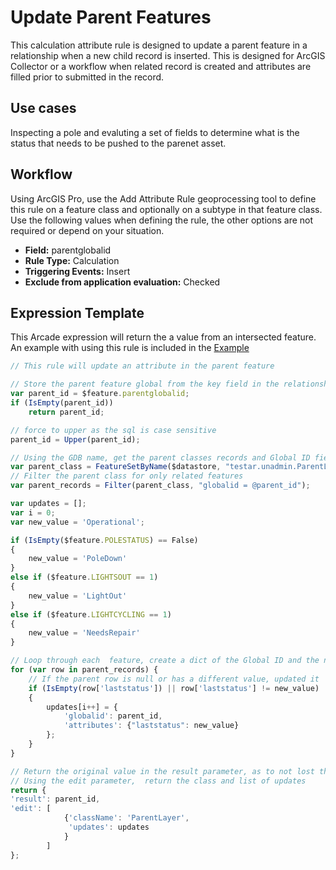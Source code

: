 # Update Parent Features

This calculation attribute rule is designed to update a parent feature in a relationship when a new child record is inserted.  This is designed for ArcGIS Collector or a workflow when related record is created and attributes are filled prior to submitted in the record.

## Use cases

Inspecting a pole and evaluting a set of fields to determine what is the status that needs to be pushed to the parenet asset.

## Workflow

Using ArcGIS Pro, use the Add Attribute Rule geoprocessing tool to define this rule on a feature class and optionally on a subtype in that feature class.  Use the following values when defining the rule, the other options are not required or depend on your situation.

  - **Field:** parentglobalid
  - **Rule Type:** Calculation
  - **Triggering Events:** Insert
  - **Exclude from application evaluation:** Checked


## Expression Template

This Arcade expression will return the a value from an intersected feature.  An example with using this rule is included in the [Example](calculation/UpdateParentFeature.zip)

```js
// This rule will update an attribute in the parent feature

// Store the parent feature global from the key field in the relationship
var parent_id = $feature.parentglobalid;
if (IsEmpty(parent_id))
    return parent_id;

// force to upper as the sql is case sensitive
parent_id = Upper(parent_id);

// Using the GDB name, get the parent classes records and Global ID field
var parent_class = FeatureSetByName($datastore, "testar.unadmin.ParentLayer", ["globalid", 'laststatus'], false);
// Filter the parent class for only related features
var parent_records = Filter(parent_class, "globalid = @parent_id");

var updates = [];
var i = 0;
var new_value = 'Operational';

if (IsEmpty($feature.POLESTATUS) == False)
{
    new_value = 'PoleDown'
}
else if ($feature.LIGHTSOUT == 1)
{
    new_value = 'LightOut'
}
else if ($feature.LIGHTCYCLING == 1)
{
    new_value = 'NeedsRepair'
}

// Loop through each  feature, create a dict of the Global ID and the new value date
for (var row in parent_records) {
    // If the parent row is null or has a different value, updated it
    if (IsEmpty(row['laststatus']) || row['laststatus'] != new_value)
    {
        updates[i++] = {
            'globalid': parent_id,
            'attributes': {"laststatus": new_value}    
        };
    }
}

// Return the original value in the result parameter, as to not lost the entered value
// Using the edit parameter,  return the class and list of updates
return {
'result': parent_id,
'edit': [
            {'className': 'ParentLayer',
             'updates': updates
            } 
        ]
};
```
